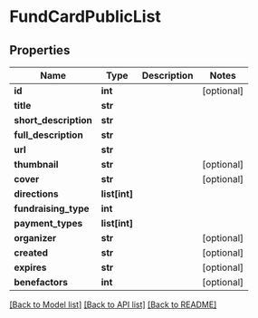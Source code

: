 # FundCardPublicList

## Properties
Name | Type | Description | Notes
------------ | ------------- | ------------- | -------------
**id** | **int** |  | [optional] 
**title** | **str** |  | 
**short_description** | **str** |  | 
**full_description** | **str** |  | 
**url** | **str** |  | 
**thumbnail** | **str** |  | [optional] 
**cover** | **str** |  | [optional] 
**directions** | **list[int]** |  | 
**fundraising_type** | **int** |  | 
**payment_types** | **list[int]** |  | 
**organizer** | **str** |  | [optional] 
**created** | **str** |  | [optional] 
**expires** | **str** |  | [optional] 
**benefactors** | **int** |  | [optional] 

[[Back to Model list]](../README.md#documentation-for-models) [[Back to API list]](../README.md#documentation-for-api-endpoints) [[Back to README]](../README.md)



